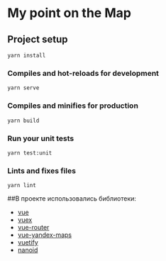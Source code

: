 # My point on the Map

## Project setup
```
yarn install
```

### Compiles and hot-reloads for development
```
yarn serve
```

### Compiles and minifies for production
```
yarn build
```

### Run your unit tests
```
yarn test:unit
```

### Lints and fixes files
```
yarn lint
```


##В проекте использовались библиотеки:
* [vue](https://vuejs.org/)
* [vuex](https://vuex.vuejs.org/)
* [vue-router](https://router.vuejs.org/)
* [vue-yandex-maps](https://vue-yandex-maps.github.io/)
* [vuetify](https://vuetifyjs.com/en/)
* [nanoid](https://github.com/ai/nanoid)

